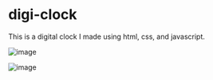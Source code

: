 # digi-clock
This is a digital clock I made using html, css, and javascript.

![image](https://user-images.githubusercontent.com/25049751/63367725-7c2f9480-c34a-11e9-8a66-c318c7d3343a.png)

![image](https://user-images.githubusercontent.com/25049751/63367725-7c2f9480-c34a-11e9-8a66-c318c7d3343a.png)
